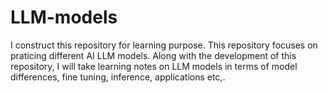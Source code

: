 # LLM-models
I construct this repository for learning purpose. This repository focuses on praticing different AI LLM models. Along with the development of this repository, I will take learning notes on LLM models in terms of model differences, fine tuning, inference, applications etc,.
